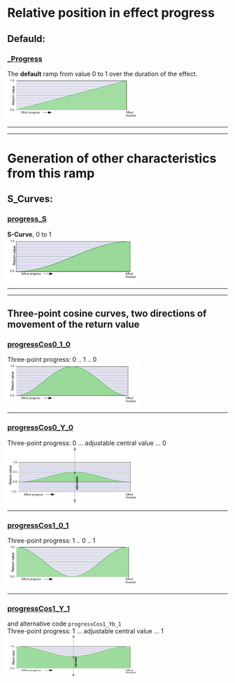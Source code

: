 # Relative position in effect progress
## Defauld:

### [_Progress](_Progress.md)  
The **default** ramp from value 0 to 1 over the duration of the effect.  
[![](images/thumbnails/_Progress.png)](_Progress.md) 
  
---
---
  
# Generation of other characteristics from this ramp
  
## S_Curves:
  
### [progress_S](progress_S.md)  
**S-Curve**, 0 to 1  
[![](images/thumbnails/progress_S.png)](progress_S.md)  

  
---
---


  
## Three-point cosine curves, two directions of movement of the return value
  

### [progressCos0_1_0](progressCos0_1_0.md) 
Three-point progress: 0 .. 1 .. 0  
[![](images/thumbnails/progressCos0_1_0.png)](progressCos0_1_0.md)  

---
 
### [progressCos0_Y_0](progressCos0_Y_0.md)  
Three-point progress: 0 ...  adjustable central value  ... 0  
[![](images/thumbnails/progressCos0_Y_0.png)](progressCos0_Y_0.md)  

---
   
### [progressCos1_0_1](progressCos1_0_1.md)  
Three-point progress: 1 .. 0 .. 1  
[![](images/thumbnails/progressCos1_0_1.png)](progressCos1_0_1.md)  

---
 
### [progressCos1_Y_1](progressCos1_Y_1.md)  
  and alternative code `progressCos1_Yb_1`  
Three-point progress: 1 ...  adjustable central value  ... 1  
[![](images/thumbnails/progressCos1_Y_1.png)](progressCos1_Y_1.md)  


